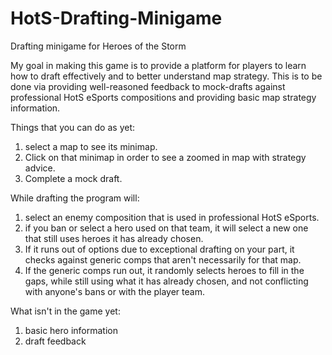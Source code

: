 # HotS-Drafting-Minigame
Drafting minigame for Heroes of the Storm

My goal in making this game is to provide a platform for players to learn how to draft effectively and to better understand map strategy.  This is to be done via providing well-reasoned feedback to mock-drafts against professional HotS eSports compositions and providing basic map strategy information.

Things that you can do as yet:
1)  select a map to see its minimap.
2)  Click on that minimap in order to see a zoomed in map with strategy advice.
3)  Complete a mock draft.

While drafting the program will:
1)  select an enemy composition that is used in professional HotS eSports.
2)  if you ban or select a hero used on that team, it will select a new one that still uses heroes it has already chosen.
3)  If it runs out of options due to exceptional drafting on your part, it checks against generic comps that aren't necessarily for that map.
4)  If the generic comps run out, it randomly selects heroes to fill in the gaps, while still using what it has already chosen, and not conflicting with anyone's bans or with the player team.

What isn't in the game yet:
1)  basic hero information
2)  draft feedback
